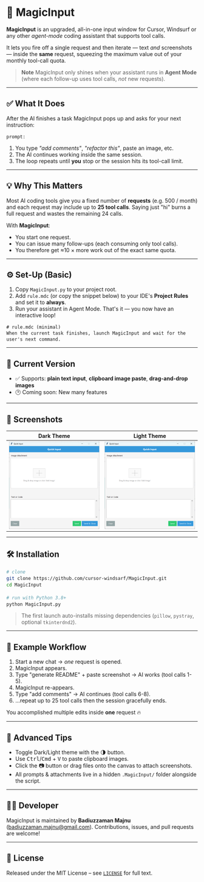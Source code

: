 # 🚀 MagicInput

**MagicInput** is an upgraded, all-in-one input window for Cursor, Windsurf or any other _agent-mode_ coding assistant that supports tool calls.

It lets you fire off a single request and then iterate — text _and_ screenshots — inside the **same** request, squeezing the maximum value out of your monthly tool-call quota.

> **Note**  MagicInput only shines when your assistant runs in **Agent Mode** (where each follow-up uses tool calls, _not_ new requests).

---

## ✅ What It Does

After the AI finishes a task MagicInput pops up and asks for your next instruction:

```
prompt:
```

1. You type _"add comments"_, _"refactor this"_, paste an image, etc.
2. The AI continues working inside the same session.
3. The loop repeats until **you** stop or the session hits its tool-call limit.

---

## 💡 Why This Matters

Most AI coding tools give you a fixed number of **requests** (e.g. 500 / month) and each request may include up to **25 tool calls**. Saying just "hi" burns a full request and wastes the remaining 24 calls.

With **MagicInput**:

* You start one request.
* You can issue many follow-ups (each consuming only tool calls).
* You therefore get ≈10 × more work out of the exact same quota.

---

## ⚙️ Set-Up (Basic)

1. Copy `MagicInput.py` to your project root.
2. Add `rule.mdc` (or copy the snippet below) to your IDE's **Project Rules** and set it to **always**.
3. Run your assistant in Agent Mode.  That's it — you now have an interactive loop!

```mdc
# rule.mdc (minimal)
When the current task finishes, launch MagicInput and wait for the user's next command.
```

---

## 🧪 Current Version

* ✅ Supports: **plain text input**, **clipboard image paste**, **drag-and-drop images**
* 🕑 Coming soon: New many features

---

## 📸 Screenshots

| Dark Theme | Light Theme |
|---|---|
| ![Dark mode preview](.MagicInput/Darkmode.png) | ![Light mode preview](.MagicInput/Lightmode.png) |

---

## 🛠️ Installation

```bash
# clone
git clone https://github.com/cursor-windsarf/MagicInput.git
cd MagicInput

# run with Python 3.8+
python MagicInput.py
```

> The first launch auto-installs missing dependencies (`pillow`, `pystray`, optional `tkinterdnd2`).

---

## 🤖 Example Workflow

1. Start a new chat → _one_ request is opened.
2. MagicInput appears.
3. Type "generate README" + paste screenshot → AI works (tool calls 1-5).
4. MagicInput re-appears.
5. Type "add comments" → AI continues (tool calls 6-8).
6. …repeat up to 25 tool calls then the session gracefully ends.

You accomplished multiple edits inside **one** request 🔥

---

## 🧰 Advanced Tips

* Toggle Dark/Light theme with the 🌗 button.
* Use <kbd>Ctrl</kbd>/<kbd>Cmd</kbd> + <kbd>V</kbd> to paste clipboard images.
* Click the 📷 button or drag files onto the canvas to attach screenshots.
* All prompts & attachments live in a hidden `.MagicInput/` folder alongside the script.

---

## 🙋‍♂️ Developer

MagicInput is maintained by **Badiuzzaman Majnu** (<badiuzzaman.majnu@gmail.com>). Contributions, issues, and pull requests are welcome!

---

## 📜 License

Released under the MIT License – see [`LICENSE`](LICENSE) for full text.
